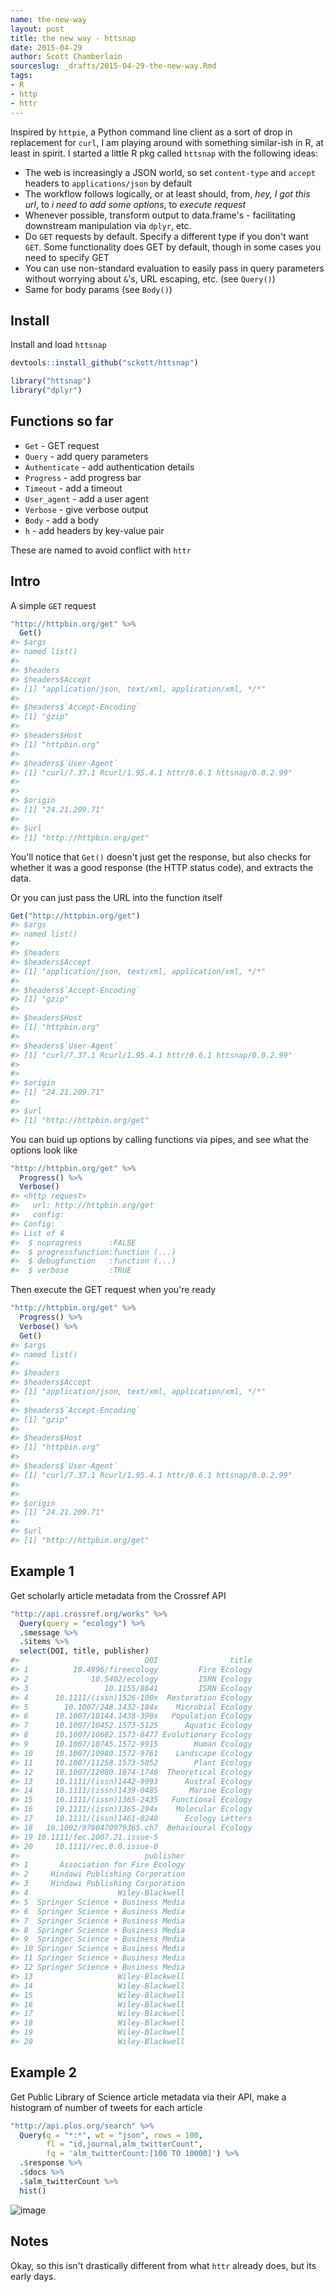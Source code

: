 ```yaml
---
name: the-new-way
layout: post
title: the new way - httsnap
date: 2015-04-29
author: Scott Chamberlain
sourceslug: _drafts/2015-04-29-the-new-way.Rmd
tags:
- R
- http
- httr
---
```




Inspired by `httpie`, a Python command line client as a sort of drop in replacement for `curl`, I am playing around with something similar-ish in R, at least in spirit. I started a little R pkg called `httsnap` with the following ideas:

* The web is increasingly a JSON world, so set `content-type` and `accept` headers to `applications/json` by default 
* The workflow follows logically, or at least should, from, _hey, I got this url_, to _i need to add some options_, to _execute request_
* Whenever possible, transform output to data.frame's - facilitating downstream manipulation via `dplyr`, etc.
* Do `GET` requests by default. Specify a different type if you don't want `GET`. Some functionality does GET by default, though in some cases you need to specify GET
* You can use non-standard evaluation to easily pass in query parameters without worrying about `&`'s, URL escaping, etc. (see `Query()`)
* Same for body params (see `Body()`)

## Install

Install and load `httsnap`


```r
devtools::install_github("sckott/httsnap")
```


```r
library("httsnap")
library("dplyr")
```

## Functions so far

* `Get` - GET request
* `Query` - add query parameters
* `Authenticate` - add authentication details
* `Progress` - add progress bar
* `Timeout` - add a timeout
* `User_agent` - add a user agent
* `Verbose` - give verbose output
* `Body` - add a body
* `h` - add headers by key-value pair

These are named to avoid conflict with `httr`

## Intro

A simple `GET` request


```r
"http://httpbin.org/get" %>%
  Get()
#> $args
#> named list()
#> 
#> $headers
#> $headers$Accept
#> [1] "application/json, text/xml, application/xml, */*"
#> 
#> $headers$`Accept-Encoding`
#> [1] "gzip"
#> 
#> $headers$Host
#> [1] "httpbin.org"
#> 
#> $headers$`User-Agent`
#> [1] "curl/7.37.1 Rcurl/1.95.4.1 httr/0.6.1 httsnap/0.0.2.99"
#> 
#> 
#> $origin
#> [1] "24.21.209.71"
#> 
#> $url
#> [1] "http://httpbin.org/get"
```

You'll notice that `Get()` doesn't just get the response, but also checks for whether it was a good response (the HTTP status code), and extracts the data. 

Or you can just pass the URL into the function itself


```r
Get("http://httpbin.org/get")
#> $args
#> named list()
#> 
#> $headers
#> $headers$Accept
#> [1] "application/json, text/xml, application/xml, */*"
#> 
#> $headers$`Accept-Encoding`
#> [1] "gzip"
#> 
#> $headers$Host
#> [1] "httpbin.org"
#> 
#> $headers$`User-Agent`
#> [1] "curl/7.37.1 Rcurl/1.95.4.1 httr/0.6.1 httsnap/0.0.2.99"
#> 
#> 
#> $origin
#> [1] "24.21.209.71"
#> 
#> $url
#> [1] "http://httpbin.org/get"
```

You can buid up options by calling functions via pipes, and see what the options look like


```r
"http://httpbin.org/get" %>%
  Progress() %>%
  Verbose()
#> <http request> 
#>   url: http://httpbin.org/get
#>   config: 
#> Config: 
#> List of 4
#>  $ noprogress      :FALSE
#>  $ progressfunction:function (...)  
#>  $ debugfunction   :function (...)  
#>  $ verbose         :TRUE
```

Then execute the GET request when you're ready


```r
"http://httpbin.org/get" %>%
  Progress() %>%
  Verbose() %>%
  Get()
#> $args
#> named list()
#> 
#> $headers
#> $headers$Accept
#> [1] "application/json, text/xml, application/xml, */*"
#> 
#> $headers$`Accept-Encoding`
#> [1] "gzip"
#> 
#> $headers$Host
#> [1] "httpbin.org"
#> 
#> $headers$`User-Agent`
#> [1] "curl/7.37.1 Rcurl/1.95.4.1 httr/0.6.1 httsnap/0.0.2.99"
#> 
#> 
#> $origin
#> [1] "24.21.209.71"
#> 
#> $url
#> [1] "http://httpbin.org/get"
```

## Example 1

Get scholarly article metadata from the Crossref API


```r
"http://api.crossref.org/works" %>%
  Query(query = "ecology") %>% 
  .$message %>% 
  .$items %>% 
  select(DOI, title, publisher)
#>                            DOI                title
#> 1          10.4996/fireecology         Fire Ecology
#> 2              10.5402/ecology         ISRN Ecology
#> 3                 10.1155/8641         ISRN Ecology
#> 4      10.1111/(issn)1526-100x  Restoration Ecology
#> 5        10.1007/248.1432-184x    Microbial Ecology
#> 6      10.1007/10144.1438-390x   Population Ecology
#> 7      10.1007/10452.1573-5125      Aquatic Ecology
#> 8      10.1007/10682.1573-8477 Evolutionary Ecology
#> 9      10.1007/10745.1572-9915        Human Ecology
#> 10     10.1007/10980.1572-9761    Landscape Ecology
#> 11     10.1007/11258.1573-5052        Plant Ecology
#> 12     10.1007/12080.1874-1746  Theoretical Ecology
#> 13     10.1111/(issn)1442-9993      Austral Ecology
#> 14     10.1111/(issn)1439-0485       Marine Ecology
#> 15     10.1111/(issn)1365-2435   Functional Ecology
#> 16     10.1111/(issn)1365-294x    Molecular Ecology
#> 17     10.1111/(issn)1461-0248      Ecology Letters
#> 18   10.1002/9780470979365.ch7  Behavioural Ecology
#> 19 10.1111/fec.2007.21.issue-5                     
#> 20     10.1111/rec.0.0.issue-0                     
#>                            publisher
#> 1       Association for Fire Ecology
#> 2     Hindawi Publishing Corporation
#> 3     Hindawi Publishing Corporation
#> 4                    Wiley-Blackwell
#> 5  Springer Science + Business Media
#> 6  Springer Science + Business Media
#> 7  Springer Science + Business Media
#> 8  Springer Science + Business Media
#> 9  Springer Science + Business Media
#> 10 Springer Science + Business Media
#> 11 Springer Science + Business Media
#> 12 Springer Science + Business Media
#> 13                   Wiley-Blackwell
#> 14                   Wiley-Blackwell
#> 15                   Wiley-Blackwell
#> 16                   Wiley-Blackwell
#> 17                   Wiley-Blackwell
#> 18                   Wiley-Blackwell
#> 19                   Wiley-Blackwell
#> 20                   Wiley-Blackwell
```

## Example 2

Get Public Library of Science article metadata via their API, make a histogram of number of tweets for each article


```r
"http://api.plos.org/search" %>%
  Query(q = "*:*", wt = "json", rows = 100, 
        fl = "id,journal,alm_twitterCount",  
        fq = 'alm_twitterCount:[100 TO 10000]') %>% 
  .$response %>% 
  .$docs %>% 
  .$alm_twitterCount %>% 
  hist()
```
 
![image](/public/img/2015-04-29-the-new-way/unnamed-chunk-9-1.png)

## Notes

Okay, so this isn't drastically different from what `httr` already does, but its early days. 
